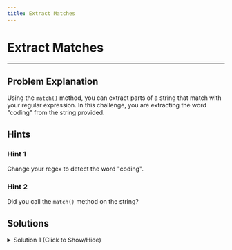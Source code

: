 ```yaml
---
title: Extract Matches
---
```

# Extract Matches

---
## Problem Explanation
Using the `match()` method, you can extract parts of a string that match with your regular expression. In this challenge, you are extracting the word "coding" from the string provided.

## Hints

### Hint 1

Change your regex to detect the word "coding".

### Hint 2

Did you call the `match()` method on the string?

## Solutions

<details><summary>Solution 1 (Click to Show/Hide)</summary>

```javascript
let extractStr = "Extract the word 'coding' from this string.";
let codingRegex = /coding/;
let result = extractStr.match(codingRegex);
```

</details>